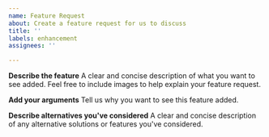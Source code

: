 ```yaml
---
name: Feature Request
about: Create a feature request for us to discuss
title: ''
labels: enhancement
assignees: ''

---
```


**Describe the feature**
A clear and concise description of what you want to see added.
Feel free to include images to help explain your feature request.

**Add your arguments**
Tell us why you want to see this feature added.

**Describe alternatives you've considered**
A clear and concise description of any alternative solutions or features you've considered.

